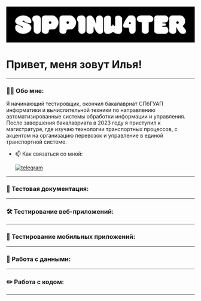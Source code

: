 ![Header](https://github.com/s1pp1nw4ter/s1pp1nw4ter/blob/2bada443ea4191ee3caf13d9f0feeafbba1b36f7/assets/S1pp1nW4ter-27-10-2023.png)
# Привет, меня зовут Илья!

---

### 👨‍💻 Обо мне:

Я начинающий тестировщик, окончил бакалавриат СПбГУАП информатики и вычислительной техники по направлению автоматизированные системы обработки информации и управления. После завершения бакалавриата в 2023 году я приступил к магистратуре, где изучаю технологии транспортных процессов, с акцентом на организацию перевозок и управление в единой транспортной системе.

- 📫 Как связаться со мной: 

  <div id="badges">
    <a href="https://t.me/sippinwater" target="_blank">
      <img src="https://cdn-icons-png.flaticon.com/512/2111/2111646.png" width="40" height="40" alt="telegram" />
    </a>
  </div>

---


### 📁 Тестовая документация:

<div>
  
</div>

---

### 🛠 Тестирование веб-приложений:

<div>
  
</div>

---

### 📱 Тестирование мобильных приложений:

<div>
  
</div>


---

### 💾 Работа с данными:

<div>
  
</div>

---

### ✏️ Работа с кодом:

<div>
 
  
</div>

---
